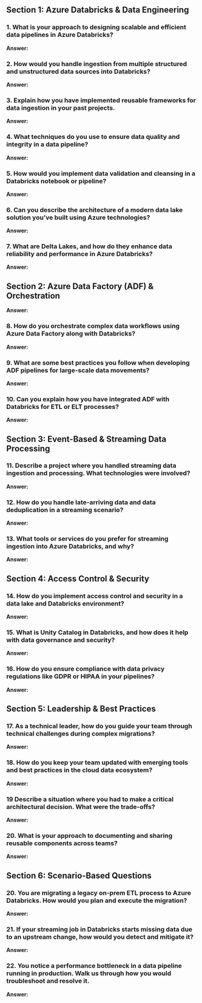 ## Section 1: Azure Databricks & Data Engineering

### 1. What is your approach to designing scalable and efficient data pipelines in Azure Databricks?

**Answer:**

### 2. How would you handle ingestion from multiple structured and unstructured data sources into Databricks?

**Answer:**

### 3. Explain how you have implemented reusable frameworks for data ingestion in your past projects.

**Answer:**

### 4. What techniques do you use to ensure data quality and integrity in a data pipeline?

**Answer:**

### 5. How would you implement data validation and cleansing in a Databricks notebook or pipeline?

**Answer:**

### 6. Can you describe the architecture of a modern data lake solution you’ve built using Azure technologies?

**Answer:**

### 7. What are Delta Lakes, and how do they enhance data reliability and performance in Azure Databricks?

**Answer:**

## Section 2: Azure Data Factory (ADF) & Orchestration

**Answer:**

### 8. How do you orchestrate complex data workflows using Azure Data Factory along with Databricks?

**Answer:**

### 9. What are some best practices you follow when developing ADF pipelines for large-scale data movements?

**Answer:**

### 10. Can you explain how you have integrated ADF with Databricks for ETL or ELT processes?

**Answer:**

## Section 3: Event-Based & Streaming Data Processing

### 11. Describe a project where you handled streaming data ingestion and processing. What technologies were involved?

**Answer:**

### 12. How do you handle late-arriving data and data deduplication in a streaming scenario?

**Answer:**

### 13. What tools or services do you prefer for streaming ingestion into Azure Databricks, and why?

**Answer:**

## Section 4: Access Control & Security

### 14. How do you implement access control and security in a data lake and Databricks environment?

**Answer:**

### 15. What is Unity Catalog in Databricks, and how does it help with data governance and security?

**Answer:**

### 16. How do you ensure compliance with data privacy regulations like GDPR or HIPAA in your pipelines?

**Answer:**

## Section 5: Leadership & Best Practices

### 17. As a technical leader, how do you guide your team through technical challenges during complex migrations?

**Answer:**

### 18. How do you keep your team updated with emerging tools and best practices in the cloud data ecosystem?

**Answer:**

### 19 Describe a situation where you had to make a critical architectural decision. What were the trade-offs?

**Answer:**

### 20. What is your approach to documenting and sharing reusable components across teams?

**Answer:**

## Section 6: Scenario-Based Questions

### 20. You are migrating a legacy on-prem ETL process to Azure Databricks. How would you plan and execute the migration?

**Answer:**

### 21. If your streaming job in Databricks starts missing data due to an upstream change, how would you detect and mitigate it?

**Answer:**

### 22. You notice a performance bottleneck in a data pipeline running in production. Walk us through how you would troubleshoot and resolve it.

**Answer:**
